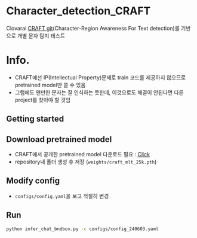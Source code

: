 # Character_detection_CRAFT
Clovarai [CRAFT git](https://github.com/clovaai/CRAFT-pytorch?tab=readme-ov-file)(Character-Region Awareness For Text detection)를 기반으로 개별 문자 탐지 테스트

# Info.
* CRAFT에선 IP(Intellectual Property)문제로 train 코드를 제공하지 않으므로 pretrained model만 쓸 수 있음
* 그럼에도 왠만한 문자는 잘 인식하는 듯한데, 이것으로도 해결이 안된다면 다른 project를 찾아야 할 것임

## Getting started
## Download pretrained model 
* CRAFT에서 공개한 pretrained model 다운로드 필요 : [Click](https://drive.google.com/open?id=1Jk4eGD7crsqCCg9C9VjCLkMN3ze8kutZ)
* repository내 폴더 생성 후 저장 (`weights/craft_mlt_25k.pth`)

## Modify config
* `configs/config.yaml`을 보고 적절히 변경

## Run
```bash
python infer_chat_bndbox.py -c configs/config_240603.yaml
```
